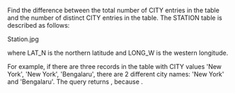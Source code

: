 Find the difference between the total number of CITY entries in the table and the number of distinct CITY entries in the table.
The STATION table is described as follows:

Station.jpg

where LAT_N is the northern latitude and LONG_W is the western longitude.

For example, if there are three records in the table with CITY values 'New York', 'New York', 'Bengalaru', there are 2 different city names: 'New York' and 'Bengalaru'. The query returns , because .
